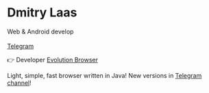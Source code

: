 <h1 align="left">Dmitry Laas</h1>
<p align="left">Web & Android develop <br><br><a href="https://t.me/dmitrylaas">Telegram</a></p>

👉 Developer [Evolution Browser](https://github.com/optinova) 

Light, simple, fast browser written in Java! New versions in [Telegram channel](https://t.me/evolution_browser)!
